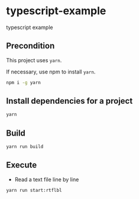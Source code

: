 # typescript-example
typescript example

## Precondition

This project uses `yarn`.

If necessary, use npm to install `yarn`.

```bash
npm i -g yarn
```

## Install dependencies for a project
```bash
yarn
```

## Build
```bash
yarn run build
```

## Execute

- Read a text file line by line
```bash
yarn run start:rtflbl
```

